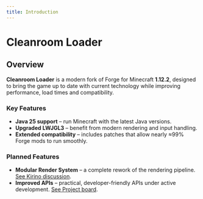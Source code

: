 ```yaml
---
title: Introduction
---
```


# Cleanroom Loader

## Overview

**Cleanroom Loader** is a modern fork of Forge for Minecraft **1.12.2**, designed to bring the game up to date with current technology while improving performance, load times and compatibility.<br>

### Key Features

- **Java 25 support** – run Minecraft with the latest Java versions.
- **Upgraded LWJGL3** – benefit from modern rendering and input handling.
- **Extended compatibility** – includes patches that allow nearly ≈99% Forge mods to run smoothly.

### Planned Features

- **Modular Render System** – a complete rework of the rendering pipeline. [See Kirino discussion](https://github.com/CleanroomMC/Cleanroom/discussions/405).
- **Improved APIs** – practical, developer-friendly APIs under active development. [See Project board](https://github.com/orgs/CleanroomMC/projects/4/).
